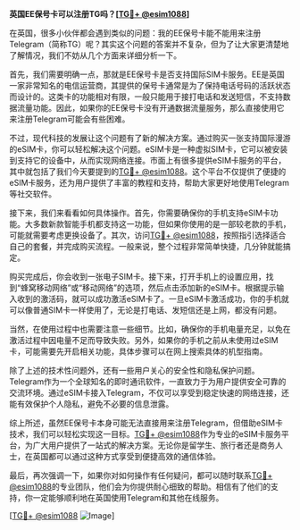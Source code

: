 **英国EE保号卡可以注册TG吗？[[TG💪+ @esim1088](https://t.me/s/esim1088)]**

在英国，很多小伙伴都会遇到类似的问题：我的EE保号卡能不能用来注册Telegram（简称TG）呢？其实这个问题的答案并不复杂，但为了让大家更清楚地了解情况，我们不妨从几个方面来详细分析一下。

首先，我们需要明确一点，那就是EE保号卡是否支持国际SIM卡服务。EE是英国一家非常知名的电信运营商，其提供的保号卡通常是为了保持电话号码的活跃状态而设计的。这类卡的功能相对有限，一般只能用于接打电话和发送短信，不支持数据流量功能。因此，如果你的EE保号卡没有开通数据流量服务，那么直接使用它来注册Telegram可能会有些困难。

不过，现代科技的发展让这个问题有了新的解决方案。通过购买一张支持国际漫游的eSIM卡，你可以轻松解决这个问题。eSIM卡是一种虚拟SIM卡，它可以被安装到支持它的设备中，从而实现网络连接。市面上有很多提供eSIM卡服务的平台，其中就包括了我们今天要提到的[TG💪+ @esim1088](https://t.me/s/esim1088)。这个平台不仅提供了便捷的eSIM卡服务，还为用户提供了丰富的教程和支持，帮助大家更好地使用Telegram等社交软件。

接下来，我们来看看如何具体操作。首先，你需要确保你的手机支持eSIM卡功能。大多数新款智能手机都支持这一功能，但如果你使用的是一部较老款的手机，可能就需要考虑更换设备了。其次，访问[TG💪+ @esim1088](https://t.me/s/esim1088)，按照指引选择适合自己的套餐，并完成购买流程。一般来说，整个过程非常简单快捷，几分钟就能搞定。

购买完成后，你会收到一张电子SIM卡。接下来，打开手机上的设置应用，找到“蜂窝移动网络”或“移动网络”的选项，然后点击添加新的eSIM卡。根据提示输入收到的激活码，就可以成功激活eSIM卡了。一旦eSIM卡激活成功，你的手机就可以像普通SIM卡一样使用了，无论是打电话、发短信还是上网，都没有问题。

当然，在使用过程中也需要注意一些细节。比如，确保你的手机电量充足，以免在激活过程中因电量不足而导致失败。另外，如果你的手机之前从未使用过eSIM卡，可能需要先开启相关功能，具体步骤可以在网上搜索具体的机型指南。

除了上述的技术性问题外，还有一些用户关心的安全性和隐私保护问题。Telegram作为一个全球知名的即时通讯软件，一直致力于为用户提供安全可靠的交流环境。通过eSIM卡接入Telegram，不仅可以享受到稳定快速的网络连接，还能有效保护个人隐私，避免不必要的信息泄露。

综上所述，虽然EE保号卡本身可能无法直接用来注册Telegram，但借助eSIM卡技术，我们可以轻松实现这一目标。[TG💪+ @esim1088](https://t.me/s/esim1088)作为专业的eSIM卡服务平台，为广大用户提供了一站式的解决方案。无论你是留学生、旅行者还是商务人士，在英国都可以通过这种方式享受到便捷高效的通信体验。

最后，再次强调一下，如果你对如何操作有任何疑问，都可以随时联系[TG💪+ @esim1088](https://t.me/s/esim1088)的专业团队，他们会为你提供耐心细致的帮助。相信有了他们的支持，你一定能够顺利地在英国使用Telegram和其他在线服务。

[[TG💪+ @esim1088](https://t.me/s/esim1088) ![Image](https://i.postimg.cc/4NQfJmqS/Snipaste-2025-05-13-00-14-12.png)]